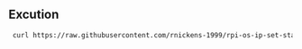 ## Excution
```bash
 curl https://raw.githubusercontent.com/rnickens-1999/rpi-os-ip-set-static/main/pi-os-bookworm-ip-set-static/install) | sudo bash
```
